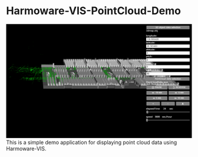 # Harmoware-VIS-PointCloud-Demo
![topimage](topimage.jpg)
This is a simple demo application for displaying point cloud data using Harmoware-VIS.
